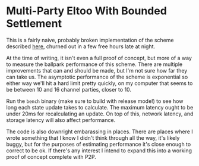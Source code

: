 # Multi-Party Eltoo With Bounded Settlement

This is a fairly naive, probably broken implementation of the scheme described [here](https://gist.github.com/Ademan/4a14614fa850511d63a5b2a9b5104cb7), churned out in a few free hours late at night.

At the time of writing, it isn't even a full proof of concept, but more of a way to measure the ballpark performance of this scheme.
There are multiple improvements that can and should be made, but I'm not sure how far they can take us.
The asymptotic performance of the scheme is exponential so either way we'll hit a hard limit pretty quickly, on my computer that seems to be between 10 and 16 channel parties, closer to 10.

Run the `bench` binary (make sure to build with release mode!) to see how long each state update takes to calculate.
The maximum latency ought to be under 20ms for recalculating an update.
On top of this, network latency, and storage latency will also affect performance.

The code is also downright embarassing in places.
There are places where I wrote something that I know I didn't think through all the way, it's likely buggy, but for the purposes of estimating performance it's close enough to correct to be ok.
If there's any interest I intend to expand this into a working proof of concept complete with P2P.
